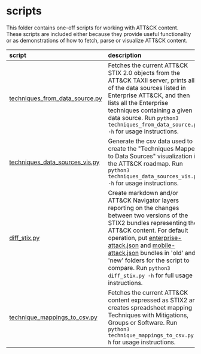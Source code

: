 # scripts

This folder contains one-off scripts for working with ATT&CK content. These scripts are included either because they provide useful functionality or as demonstrations of how to fetch, parse or visualize ATT&CK content.

| script | description |
|:-------|:------------|
| [techniques_from_data_source.py](techniques_from_data_source.py) | Fetches the current ATT&CK STIX 2.0 objects from the ATT&CK TAXII server, prints all of the data sources listed in Enterprise ATT&CK, and then lists all the Enterprise techniques containing a given data source. Run `python3 techniques_from_data_source.py -h` for usage instructions. |
| [techniques_data_sources_vis.py](techniques_data_sources_vis.py) | Generate the csv data used to create the "Techniques Mapped to Data Sources" visualization in the ATT&CK roadmap. Run `python3 techniques_data_sources_vis.py -h` for usage instructions. | 
| [diff_stix.py](diff_stix.py) | Create markdown and/or ATT&CK Navigator layers reporting on the changes between two versions of the STIX2 bundles representing the ATT&CK content. For default operation, put [enterprise-attack.json](https://github.com/mitre/cti/blob/master/enterprise-attack/enterprise-attack.json) and [mobile-attack.json](https://github.com/mitre/cti/blob/master/mobile-attack/mobile-attack.json) bundles in 'old' and 'new' folders for the script to compare. Run `python3 diff_stix.py -h` for full usage instructions. |
| [technique_mappings_to_csv.py](technique_mappings_to_csv.py) | Fetches the current ATT&CK content expressed as STIX2 and creates spreadsheet mapping Techniques with Mitigations, Groups or Software. Run `python3 technique_mappings_to_csv.py -h` for usage instructions. |
